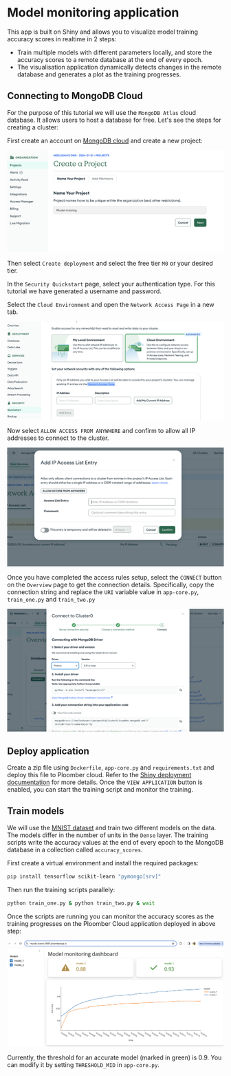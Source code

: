 # Model monitoring application

This app is built on Shiny and allows you to visualize model training accuracy scores in realtime in 2 steps:

* Train multiple models with different parameters locally, and store the accuracy scores to a remote database at the end of every epoch.
* The visualisation application dynamically detects changes in the remote database and generates a plot as the training progresses.

## Connecting to MongoDB Cloud

For the purpose of this tutorial we will use the `MongoDB Atlas` cloud database. It allows users to host a database for free.
Let's see the steps for creating a cluster:

First create an account on [MongoDB cloud](https://www.mongodb.com/atlas/database) and create a new project:

![](./static/create-project.png)

Then select `Create deployment` and select the free tier `M0` or your desired tier. 

In the `Security Quickstart` page, select your authentication type. For this tutorial we have generated a username and password.

Select the `Cloud Environment` and open the `Network Access Page` in a new tab.

![](./static/network-access.png)

Now select `ALLOW ACCESS FROM ANYWHERE` and confirm to allow all IP addresses to connect to the cluster.

![](./static/ip-access.png)

Once you have completed the access rules setup, select the `CONNECT` button on the `Overview` page to get the connection details. Specifically, copy the connection string and replace the `URI` variable value in `app-core.py`, `train_one.py` and `train_two.py`

![](./static/connect.png)

## Deploy application

Create a zip file using `Dockerfile`, `app-core.py` and `requirements.txt` and deploy this file to Ploomber cloud.
Refer to the [Shiny deployment documentation](https://docs.cloud.ploomber.io/en/latest/apps/shiny.html) for more details.
Once the `VIEW APPLICATION` button is enabled, you can start the training script and monitor the training.

## Train models

We will use the [MNIST dataset](https://www.tensorflow.org/datasets/catalog/mnist) and train two different models on the data. The models differ in the number of units in the `Dense` layer.
The training scripts write the accuracy values at the end of every epoch to the MongoDB database in a collection called `accuracy_scores`.

First create a virtual environment and install the required packages:

```bash
pip install tensorflow scikit-learn "pymongo[srv]"
```

Then run the training scripts parallely:

```bash
python train_one.py & python train_two.py & wait
```

Once the scripts are running you can monitor the accuracy scores as the training progresses on the Ploomber Cloud application deployed in above step:

![](./static/monitor.png)

Currently, the threshold for an accurate model (marked in green) is 0.9. You can modify it by setting `THRESHOLD_MID` in `app-core.py`.
